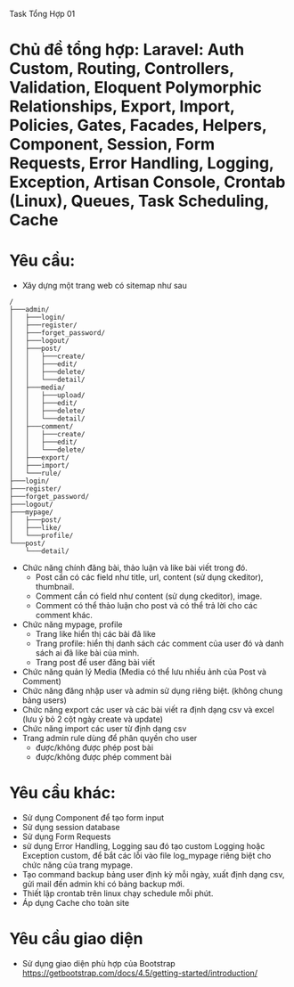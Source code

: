 Task Tổng Hợp 01

# Chủ đề tổng hợp: Laravel: Auth Custom, Routing, Controllers, Validation, Eloquent Polymorphic Relationships, Export, Import, Policies, Gates, Facades, Helpers, Component, Session, Form Requests, Error Handling, Logging, Exception, Artisan Console, Crontab (Linux), Queues, Task Scheduling, Cache

# Yêu cầu:
- Xây dựng một trang web có sitemap như sau
```
/
├───admin/
│   ├───login/
│   ├───register/
│   ├───forget_password/
│   ├───logout/
│   ├───post/
│   │   ├───create/
│   │   ├───edit/
│   │   ├───delete/
│   │   └───detail/
│   ├───media/
│   │   ├───upload/
│   │   ├───edit/
│   │   ├───delete/
│   │   └───detail/
│   ├───comment/
│   │   ├───create/
│   │   ├───edit/
│   │   └───delete/
│   ├───export/
│   ├───import/
│   └───rule/
├───login/
├───register/
├───forget_password/
├───logout/
├───mypage/
│   ├───post/
│   ├───like/
│   └───profile/
└───post/
    └───detail/
```
- Chức năng chính đăng bài, thảo luận và like bài viết trong đó.
	+ Post cần có các field như title, url, content (sử dụng ckeditor), thumbnail.
	+ Comment cần có field như content (sử dụng ckeditor), image.
	+ Comment có thể thảo luận cho post và có thể trả lời cho các comment khác.
- Chức năng mypage, profile
	+ Trang like hiển thị các bài đã like
	+ Trang profile: hiển thị danh sách các comment của user đó và danh sách ai đã like bài của mình.
	+ Trang post để user đăng bài viết
- Chức năng quản lý Media (Media có thể lưu nhiều ảnh của Post và Comment)
- Chức năng đăng nhập user và admin sử dụng riêng biệt. (không chung bảng users)
- Chức năng export các user và các bài viết ra định dạng csv và excel (lưu ý bỏ 2 cột ngày create và update)
- Chức năng import các user từ định dạng csv
- Trang admin rule dùng để phân quyền cho user
	+ được/không được phép post bài
	+ được/không được phép comment bài
# Yêu cầu khác:
- Sử dụng Component để tạo form input
- Sử dụng session database
- Sử dụng Form Requests
- sử dụng Error Handling, Logging sau đó tạo custom Logging hoặc Exception custom, để bắt các lỗi vào file log_mypage riêng biệt cho chức năng của trang mypage.
- Tạo command backup bảng user định kỳ mỗi ngày, xuất định dạng csv, gửi mail đến admin khi có bảng backup mới.
- Thiết lập crontab trên linux chạy schedule mỗi phút.
- Áp dụng Cache cho toàn site
# Yêu cầu giao diện
- Sử dụng giao diện phù hợp của Bootstrap https://getbootstrap.com/docs/4.5/getting-started/introduction/
